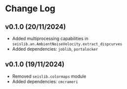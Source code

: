 # Change Log

<!--next-version-placeholder-->

## v0.1.0 (20/11/2024)

- Added multiprocessing capabilities in `seislib.an.AmbientNoiseVelocity.extract_dispcurves`
- Added dependencies: `joblib`, `portalocker`

## v0.1.0 (19/11/2024)

- Removed `seislib.colormaps` module
- Added dependencies: `cmcrameri`
